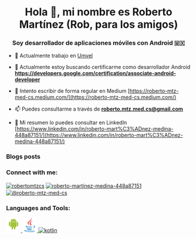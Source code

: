 <h1 align="center">Hola 👋, mi nombre es Roberto Martínez (Rob, para los amigos)</h1>
<h3 align="center">Soy desarrollador de aplicaciones móviles con Android 🇲🇽</h3>

- 🔭 Actualmente trabajo en [Umvel](https://umvel.com/)

- 🌱 Actualmente estoy buscando certificarme como desarrollador Android **https://developers.google.com/certification/associate-android-developer**

- 📝 Intento escribir de forma regular en Medium [https://roberto-mtz-med-cs.medium.com/](https://roberto-mtz-med-cs.medium.com/)

- 📫 Puedes consultarme a través de **roberto.mtz.med.cs@gmail.com**

- 📄 Mi resumen lo puedes consultar en LinkedIn [https://www.linkedin.com/in/roberto-mart%C3%ADnez-medina-448a87151/](https://www.linkedin.com/in/roberto-mart%C3%ADnez-medina-448a87151/)

### Blogs posts
<!-- BLOG-POST-LIST:START -->
<!-- BLOG-POST-LIST:END -->

<h3 align="left">Connect with me:</h3>
<p align="left">
<a href="https://dev.to/robertomtzcs" target="blank"><img align="center" src="https://cdn.jsdelivr.net/npm/simple-icons@3.0.1/icons/dev-dot-to.svg" alt="robertomtzcs" height="30" width="40" /></a>
<a href="https://linkedin.com/in/roberto-martínez-medina-448a87151" target="blank"><img align="center" src="https://raw.githubusercontent.com/rahuldkjain/github-profile-readme-generator/neutral-icons/src/images/icons/Social/linked-in-alt.svg" alt="roberto-martínez-medina-448a87151" height="30" width="40" /></a>
<a href="https://medium.com/@roberto-mtz-med-cs" target="blank"><img align="center" src="https://raw.githubusercontent.com/rahuldkjain/github-profile-readme-generator/neutral-icons/src/images/icons/Social/medium.svg" alt="@roberto-mtz-med-cs" height="30" width="40" /></a>
</p>

<h3 align="left">Languages and Tools:</h3>
<p align="left"> <a href="https://developer.android.com" target="_blank"> <img src="https://raw.githubusercontent.com/devicons/devicon/master/icons/android/android-original-wordmark.svg" alt="android" width="40" height="40"/> </a> <a href="https://www.java.com" target="_blank"> <img src="https://raw.githubusercontent.com/devicons/devicon/master/icons/java/java-original.svg" alt="java" width="40" height="40"/> </a> <a href="https://kotlinlang.org" target="_blank"> <img src="https://www.vectorlogo.zone/logos/kotlinlang/kotlinlang-icon.svg" alt="kotlin" width="40" height="40"/> </a> </p>
